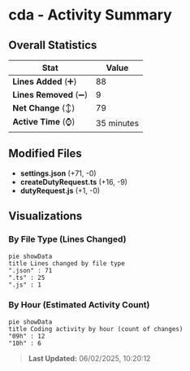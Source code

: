 # cda - Activity Summary 

## Overall Statistics

| Stat                   | Value                                                             |
| ---------------------- | ----------------------------------------------------------------- |
| **Lines Added** (➕)   | 88                                          |
| **Lines Removed** (➖) | 9                                        |
| **Net Change** (↕)    | 79                |
| **Active Time** (⌚)   | 35 minutes |


## Modified Files
- **settings.json** (+71, -0)
- **createDutyRequest.ts** (+16, -9)
- **dutyRequest.js** (+1, -0)

## Visualizations

### By File Type (Lines Changed)

```mermaid
pie showData
title Lines changed by file type
".json" : 71
".ts" : 25
".js" : 1
```

### By Hour (Estimated Activity Count)

```mermaid
pie showData
title Coding activity by hour (count of changes)
"09h" : 12
"10h" : 6
```


> **Last Updated:** 06/02/2025, 10:20:12